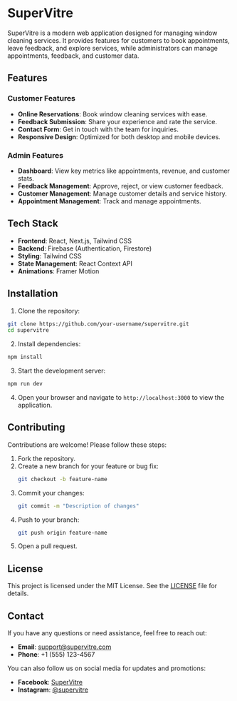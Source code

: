 # SuperVitre

SuperVitre is a modern web application designed for managing window cleaning services. It provides features for customers to book appointments, leave feedback, and explore services, while administrators can manage appointments, feedback, and customer data.

## Features

### Customer Features
- **Online Reservations**: Book window cleaning services with ease.
- **Feedback Submission**: Share your experience and rate the service.
- **Contact Form**: Get in touch with the team for inquiries.
- **Responsive Design**: Optimized for both desktop and mobile devices.

### Admin Features
- **Dashboard**: View key metrics like appointments, revenue, and customer stats.
- **Feedback Management**: Approve, reject, or view customer feedback.
- **Customer Management**: Manage customer details and service history.
- **Appointment Management**: Track and manage appointments.

## Tech Stack

- **Frontend**: React, Next.js, Tailwind CSS
- **Backend**: Firebase (Authentication, Firestore)
- **Styling**: Tailwind CSS
- **State Management**: React Context API
- **Animations**: Framer Motion

## Installation

1. Clone the repository:
```bash
git clone https://github.com/your-username/supervitre.git
cd supervitre
```

2. Install dependencies:
```bash
npm install
```

3. Start the development server:
```bash
npm run dev
```

4. Open your browser and navigate to `http://localhost:3000` to view the application.

## Contributing

Contributions are welcome! Please follow these steps:

1. Fork the repository.
2. Create a new branch for your feature or bug fix:
    ```bash
    git checkout -b feature-name
    ```
3. Commit your changes:
    ```bash
    git commit -m "Description of changes"
    ```
4. Push to your branch:
    ```bash
    git push origin feature-name
    ```
5. Open a pull request.

## License

This project is licensed under the MIT License. See the [LICENSE](LICENSE) file for details.

## Contact

If you have any questions or need assistance, feel free to reach out:

- **Email**: support@supervitre.com
- **Phone**: +1 (555) 123-4567

You can also follow us on social media for updates and promotions:

- **Facebook**: [SuperVitre](https://facebook.com/supervitre)
- **Instagram**: [@supervitre](https://instagram.com/supervitre)